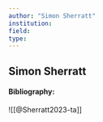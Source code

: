 ```yaml
---
author: "Simon Sherratt"
institution:
field:
type:
---
```


## Simon Sherratt
#### Bibliography:

![[@Sherratt2023-ta]]